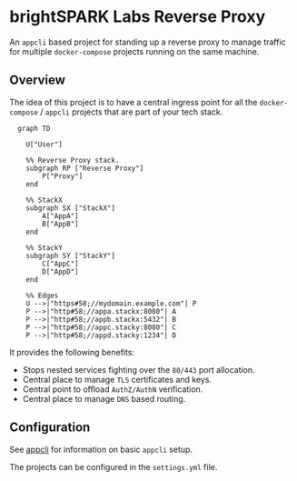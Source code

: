 # brightSPARK Labs Reverse Proxy

An `appcli` based project for standing up a reverse proxy to manage traffic for multiple `docker-compose` projects running on the same machine.

## Overview

The idea of this project is to have a central ingress point for all the `docker-compose` / `appcli` projects that are part of your tech stack.

```mermaid
  graph TD

    U["User"]

    %% Reverse Proxy stack.
    subgraph RP ["Reverse Proxy"]
        P["Proxy"]
    end

    %% StackX
    subgraph SX ["StackX"]
        A["AppA"]
        B["AppB"]
    end

    %% StackY
    subgraph SY ["StackY"]
        C["AppC"]
        D["AppD"]
    end

    %% Edges
    U -->|"https#58;//mydomain.example.com"| P
    P -->|"http#58;//appa.stackx:8080"| A
    P -->|"http#58;//appb.stackx:5432"| B
    P -->|"http#58;//appc.stacky:8080"| C
    P -->|"http#58;//appd.stacky:1234"| D
```

It provides the following benefits:

- Stops nested services fighting over the `80/443` port allocation.
- Central place to manage `TLS` certificates and keys.
- Central point to offload `AuthZ/AuthN` verification.
- Central place to manage `DNS` based routing.

## Configuration

See [appcli](https://github.com/brightsparklabs/appcli) for information on basic `appcli` setup.

The projects can be configured in the `settings.yml` file.
